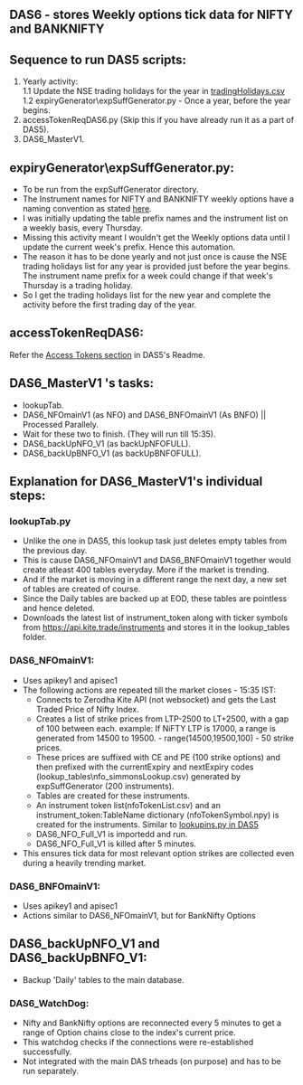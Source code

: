 ## **DAS6 - stores Weekly options tick data for NIFTY and BANKNIFTY**

## **Sequence to run DAS5 scripts**:
1. Yearly activity:  
1.1 Update the NSE trading holidays for the year in [tradingHolidays.csv](https://github.com/rthennan/ZerodhaWebsocket/blob/main/DAS6/expiryGenerator/tradingHolidays.csv)  
1.2 expiryGenerator\expSuffGenerator.py - Once a year, before the year begins.
3. accessTokenReqDAS6.py (Skip this if you have already run it as a part of DAS5).
4. DAS6_MasterV1.

## **expiryGenerator\expSuffGenerator.py:**  
- To be run from the expSuffGenerator directory.
- The Instrument names for NIFTY and BANKNIFTY weekly options have a naming convention as stated [here](https://kite.trade/forum/discussion/5574/change-in-format-of-weekly-options-instruments).
- I was initially updating the table prefix names and the instrument list on a weekly basis, every Thursday.
- Missing this activity meant I wouldn't get the Weekly options data until I update the current week's prefix. Hence this automation.
- The reason it has to be done yearly and not just once is cause the NSE trading holidays list for any year is provided just before the year begins.  The instrument name prefix for a week could change if that week's Thursday is a trading holiday.
- So I get the trading holidays list for the new year and complete the activity before the first trading day of the year.

## **accessTokenReqDAS6:**
Refer the [Access Tokens section](https://github.com/rthennan/ZerodhaWebsocket/tree/main/DAS5#accesstoken---accesstokenreq-and-accesstokenreqdas6) in DAS5's Readme.

## **DAS6_MasterV1 's tasks**:
- lookupTab.
- DAS6_NFOmainV1 (as NFO) and DAS6_BNFOmainV1 (As BNFO) || Processed Parallely.
- Wait for these two to finish. (They will run till 15:35).
- DAS6_backUpNFO_V1 (as backUpNFOFULL).
- DAS6_backUpBNFO_V1 (as backUpBNFOFULL).

## **Explanation for DAS6_MasterV1's individual steps:**  
### **lookupTab.py**
- Unlike the one in DAS5, this lookup task just deletes empty tables from the previous day.
- This is cause DAS6_NFOmainV1 and DAS6_BNFOmainV1 together would create atleast 400 tables everyday. More if the market is trending.
- And if the market is moving in a different range the next day, a new set of tables are created of course.
- Since the Daily tables are backed up at EOD, these tables are pointless and hence deleted.  
- Downloads the latest list of instrument_token along with ticker symbols from https://api.kite.trade/instruments and stores it in the lookup_tables folder.

### **DAS6_NFOmainV1:**
- Uses apikey1 and apisec1
- The following actions are repeated till the market closes - 15:35 IST:
  - Connects to Zerodha Kite API (not websocket) and gets the Last Traded Price of Nifty Index.
  - Creates a list of strike prices from LTP-2500 to LT+2500, with a gap of 100 between each.
    example: If NiFTY LTP is 17000, a range is generated from 14500 to 19500.  - range(14500,19500,100) - 50 strike prices.
  - These prices are suffixed with CE and PE (100 strike options) and then prefixed with the currentExpiry and nextExpiry codes (lookup_tables\nfo_simmonsLookup.csv) generated by expSuffGenerator (200 instruments).
  - Tables are created for these instruments.
  - An instrument token list(nfoTokenList.csv) and an instrument_token:TableName dictionary (nfoTokenSymbol.npy) is created for the instruments. Similar to [lookupins.py in DAS5](https://github.com/rthennan/ZerodhaWebsocket/blob/main/DAS5/README.md#lookupinspy)
  - DAS6_NFO_Full_V1 is importedd and run.
  - DAS6_NFO_Full_V1 is killed after 5 minutes.
 - This ensures tick data for most relevant option strikes are collected even during a heavily trending market.

### **DAS6_BNFOmainV1:**
- Uses apikey1 and apisec1
- Actions similar to DAS6_NFOmainV1, but for BankNifty Options

## **DAS6_backUpNFO_V1 and DAS6_backUpBNFO_V1:**
- Backup 'Daily' tables to the main database.

### **DAS6_WatchDog:**  
- Nifty and BankNifty options are reconnected every 5 minutes to get a range of Option chains close to the index's current price. 
- This watchdog checks if the connections were re-established successfully.
- Not integrated with the main DAS trheads (on purpose) and has to be run separately. 
